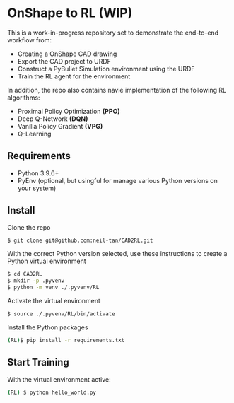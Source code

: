 # OnShape to RL (WIP)
This is a work-in-progress repository set to demonstrate the end-to-end workflow from:
- Creating a OnShape CAD drawing
- Export the CAD project to URDF
- Construct a PyBullet Simulation environment using the URDF
- Train the RL agent for the environment

In addition, the repo also contains navie implementation of the following RL algorithms:
-  Proximal Policy Optimization **(PPO)**
-  Deep Q-Network **(DQN)**
-  Vanilla Policy Gradient **(VPG)**
-  Q-Learning

## Requirements
- Python 3.9.6+
- PyEnv (optional, but usingful for manage various Python versions on your system)

## Install
Clone the repo
```bash
$ git clone git@github.com:neil-tan/CAD2RL.git
```

With the correct Python version selected, use these instructions to create a Python virtual environment
```bash
$ cd CAD2RL
$ mkdir -p .pyvenv
$ python -m venv ./.pyvenv/RL
```

Activate the virtual environment
```bash
$ source ./.pyvenv/RL/bin/activate
```

Install the Python packages
```bash
(RL)$ pip install -r requirements.txt
```

## Start Training
With the virtual environment active:
```bash
(RL) $ python hello_world.py
```
